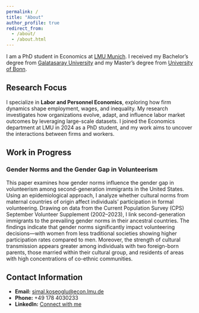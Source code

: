 ```yaml
---
permalink: /
title: "About"
author_profile: true
redirect_from: 
  - /about/
  - /about.html
---
```


I am a PhD student in Economics at [LMU Munich](https://www.en.econ.lmu.de/index.html). I received my Bachelor’s degree from [Galatasaray University](https://www.gsu.edu.tr/en) and my Master’s degree from [University of Bonn](https://www.uni-bonn.de/en).

## Research Focus

I specialize in **Labor and Personnel Economics**, exploring how firm dynamics shape employment, wages, and inequality. My research investigates how organizations evolve, adapt, and influence labor market outcomes by leveraging large-scale datasets. I joined the Economics department at LMU in 2024 as a PhD student, and my work aims to uncover the interactions between firms and workers.

## Work in Progress

### Gender Norms and the Gender Gap in Volunteerism

This paper examines how gender norms influence the gender gap in volunteerism among second-generation immigrants in the United States. Using an epidemiological approach, I analyze whether cultural norms from maternal countries of origin affect individuals’ participation in formal volunteering. Drawing on data from the Current Population Survey (CPS) September Volunteer Supplement (2002–2023), I link second-generation immigrants to the prevailing gender norms in their ancestral countries. The findings indicate that gender norms significantly impact volunteering decisions—with women from less traditional societies showing higher participation rates compared to men. Moreover, the strength of cultural transmission appears greater among individuals with two foreign-born parents, those married within their cultural group, and residents of areas with high concentrations of co-ethnic communities.

## Contact Information

- **Email:** [simal.koseoglu@econ.lmu.de](mailto:simal.koseoglu@econ.lmu.de)
- **Phone:** +49 178 4030233
- **LinkedIn:** [Connect with me](#)

